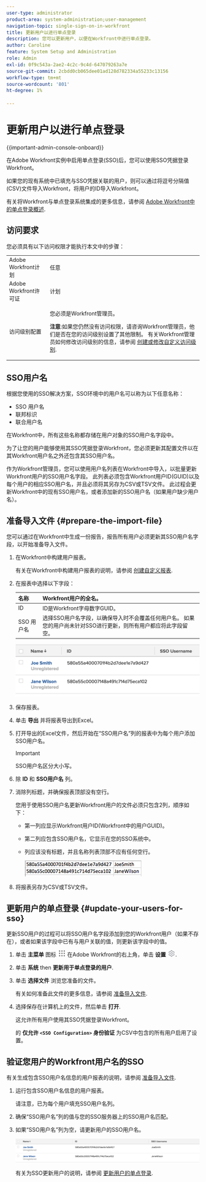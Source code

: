 ```yaml
---
user-type: administrator
product-area: system-administration;user-management
navigation-topic: single-sign-on-in-workfront
title: 更新用户以进行单点登录
description: 您可以更新用户，以便在Workfront中进行单点登录。
author: Caroline
feature: System Setup and Administration
role: Admin
exl-id: 0f9c543a-2ae2-4c2c-9c4d-647079263a7e
source-git-commit: 2cbdd0cb065dee01ad128d782334a55233c13156
workflow-type: tm+mt
source-wordcount: '801'
ht-degree: 1%

---
```


# 更新用户以进行单点登录

{{important-admin-console-onboard}}

在Adobe Workfront实例中启用单点登录(SSO)后，您可以使用SSO凭据登录Workfront。

如果您的现有系统中已填充与SSO凭据关联的用户，则可以通过将逗号分隔值(CSV)文件导入Workfront，将用户的ID导入Workfront。

有关将Workfront与单点登录系统集成的更多信息，请参阅 [Adobe Workfront中的单点登录概述](../../../administration-and-setup/add-users/single-sign-on/sso-in-workfront.md).


## 访问要求

您必须具有以下访问权限才能执行本文中的步骤：

<table style="table-layout:auto"> 
 <col> 
 <col> 
 <tbody> 
  <tr> 
   <td role="rowheader">Adobe Workfront计划</td> 
   <td>任意</td> 
  </tr> 
  <tr> 
   <td role="rowheader">Adobe Workfront许可证</td> 
   <td>计划</td> 
  </tr> 
  <tr> 
   <td role="rowheader">访问级别配置</td> 
   <td> <p>您必须是Workfront管理员。</p> <p><b>注意</b>:如果您仍然没有访问权限，请咨询Workfront管理员，他们是否在您的访问级别设置了其他限制。 有关Workfront管理员如何修改访问级别的信息，请参阅 <a href="../../../administration-and-setup/add-users/configure-and-grant-access/create-modify-access-levels.md" class="MCXref xref">创建或修改自定义访问级别</a>.</p> </td> 
  </tr> 
 </tbody> 
</table>

## SSO用户名

根据您使用的SSO解决方案，SSO环境中的用户名可以称为以下任意名称：

* SSO 用户名
* 联邦标识
* 联合用户名

在Workfront中，所有这些名称都存储在用户对象的SSO用户名字段中。

为了让您的用户能够使用其SSO凭据登录Workfront，您必须更新其配置文件以在其Workfront用户名之外还包含其SSO用户名。

作为Workfront管理员，您可以使用用户名列表在Workfront中导入，以批量更新Workfront用户的SSO用户名字段。 此列表必须包含Workfront用户ID(GUID)以及每个用户的相应SSO用户名，并且必须将其另存为CSV或TSV文件。 此过程会更新Workfront中的现有SSO用户名，或者添加新的SSO用户名（如果用户缺少用户名）。

## 准备导入文件 {#prepare-the-import-file}

您可以通过在Workfront中生成一份报告，报告所有用户必须更新其SSO用户名字段，以开始准备导入文件。

1. 在Workfront中构建用户报表。

   有关在Workfront中构建用户报表的说明，请参阅 [创建自定义报表](../../../reports-and-dashboards/reports/creating-and-managing-reports/create-custom-report.md).

1. 在报表中选择以下字段：

   | 名称 | Workfront用户的全名。 |
   |---|---|
   | ID | ID是Workfront字母数字GUID。 |
   | SSO 用户名 | 选择SSO用户名字段，以确保导入时不会覆盖任何用户名。 如果您的用户尚未针对SSO进行更新，则所有用户都应将此字段留空。 |

   ![](assets/users-with-sso-username-and-no-sso-access-only-field.png)

1. 保存报表。
1. 单击 **导出** 并将报表导出到Excel。
1. 打开导出的Excel文件，然后开始在“SSO用户名”列的报表中为每个用户添加SSO用户名。

   >[!IMPORTANT]
   >
   >SSO用户名区分大小写。

1. 除 **ID** 和 **SSO用户名** 列。

1. 消除列标题，并确保报表顶部没有空行。

   您用于使用SSO用户名更新Workfront用户的文件必须只包含2列，顺序如下：

   * 第一列应显示Workfront用户ID(Workfront中的用户GUID)。
   * 第二列应包含SSO用户名，它显示在您的SSO系统中。
   * 列应该没有标题，并且名称列表顶部不应有任何空行。

      ![](assets/update-users-for-sso-csv-file-for-import.png)

1. 将报表另存为CSV或TSV文件。

## 更新用户的单点登录 {#update-your-users-for-sso}

更新SSO用户的过程可以将SSO用户名字段添加到您的Workfront用户（如果不存在），或者如果该字段中已有与用户关联的值，则更新该字段中的值。

1. 单击 **主菜单** 图标 ![](assets/main-menu-icon.png) 在Adobe Workfront的右上角，单击 **设置** ![](assets/gear-icon-settings.png).

1. 单击 **系统** then **更新用于单点登录的用户**.

1. 单击 **选择文件** 浏览您准备的文件。

   有关如何准备此文件的更多信息，请参阅 [准备导入文件](#prepare-the-import-file).

1. 选择保存在计算机上的文件，然后单击 **打开**.

   这允许所有用户使用其SSO凭据登录Workfront。

   的 **仅允许 `<SSO Configuration>` 身份验证** 为CSV中包含的所有用户启用了设置。

## 验证您用户的Workfront用户名的SSO

有关生成包含SSO用户名信息的用户报表的说明，请参阅 [准备导入文件](#prepare-the-import-file).

1. 运行包含SSO用户名信息的用户报表。

   请注意，已为每个用户填充SSO用户名列。

1. 确保“SSO用户名”列的值与您的SSO服务器上的SSO用户名匹配。
1. 如果“SSO用户名”列为空，请更新用户的SSO用户名。

   ![](assets/users-with-sso-field-updated.png)

   有关为SSO更新用户的说明，请参阅 [更新用户的单点登录](#update-your-users-for-sso).
